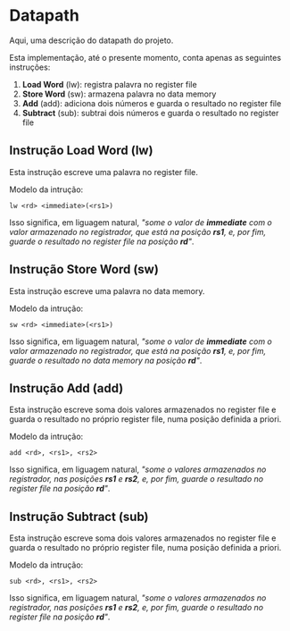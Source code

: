 # Datapath
Aqui, uma descrição do datapath do projeto.

Esta implementação, até o presente momento, conta apenas as seguintes instruções:<br>
1. **Load Word** (lw): registra palavra no register file
2. **Store Word** (sw): armazena palavra no data memory
3. **Add** (add): adiciona dois números e guarda o resultado no register file
4. **Subtract** (sub): subtrai dois números e guarda o resultado no register file

## Instrução Load Word (lw)
Esta instrução escreve uma palavra no register file. 

Modelo da intrução:
```
lw <rd> <immediate>(<rs1>)
```
Isso significa, em liguagem natural, _"some o valor de **immediate** com o valor armazenado no registrador, que está na posição **rs1**, e, por fim, guarde o resultado no register file na posição **rd**"_.

## Instrução Store Word (sw)
Esta instrução escreve uma palavra no data memory. 

Modelo da intrução:
```
sw <rd> <immediate>(<rs1>)
```
Isso significa, em liguagem natural, _"some o valor de **immediate** com o valor armazenado no registrador, que está na posição **rs1**, e, por fim, guarde o resultado no data memory na posição **rd**"_.

## Instrução Add (add)
Esta instrução escreve soma dois valores armazenados no register file e guarda o resultado no próprio register file, numa posição definida a priori.

Modelo da intrução:
```
add <rd>, <rs1>, <rs2>
```
Isso significa, em liguagem natural, _"some o valores armazenados no registrador, nas posições **rs1** e **rs2**, e, por fim, guarde o resultado no register file na posição **rd**"_.

## Instrução Subtract (sub)
Esta instrução escreve soma dois valores armazenados no register file e guarda o resultado no próprio register file, numa posição definida a priori.

Modelo da intrução:
```
sub <rd>, <rs1>, <rs2>
```
Isso significa, em liguagem natural, _"some o valores armazenados no registrador, nas posições **rs1** e **rs2**, e, por fim, guarde o resultado no register file na posição **rd**"_.

